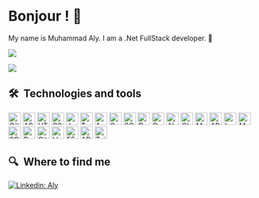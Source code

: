 
# Bonjour ! 🥖

My name is Muhammad Aly. I am a .Net FullStack developer. 🥐

![](https://user-images.githubusercontent.com/507615/90595977-95e70e80-e220-11ea-864a-6a61adaff212.png)

![](https://visitor-badge.glitch.me/badge?page_id=afc163.afc163)


## 🛠  Technologies and tools

<a name="learning-now"></a>


[<img src="https://img.shields.io/badge/C%23-2396ED?logo=CSharp&logoColor=white" alt="C# logo" title="C# Developer" height="25" />](#)
[<img src="https://img.shields.io/badge/ASP.NET_Core-512BD4?logo=ASP.NET&logoColor=white" alt="ASP.NET Core logo" title="ASP.NET Core Developer" height="25" />](#)
[<img src="https://img.shields.io/badge/HTML-E34F26?logo=HTML5&logoColor=white" alt="HTML logo" title="HTML Developer" height="25" />](#)
[<img src="https://img.shields.io/badge/CSS-1572B6?logo=CSS3&logoColor=white" alt="CSS logo" title="CSS Developer" height="25" />](#)
[<img src="https://img.shields.io/badge/JavaScript-F7DF1E?logo=JavaScript&logoColor=black" alt="JavaScript logo" title="JavaScript Developer" height="25" />](#)
[<img src="https://img.shields.io/badge/TypeScript-3178C6?logo=TypeScript&logoColor=white" alt="TypeScript logo" title="TypeScript Developer" height="25" />](#)
[<img src="https://img.shields.io/badge/Angular-DD0031?logo=Angular&logoColor=white" alt="Angular logo" title="Angular Developer" height="25" />](#)
[<img src="https://img.shields.io/badge/OOP-000000?logo=Java&logoColor=white" alt="OOP logo" title="Object-Oriented Programming" height="25" />](#)
[<img src="https://img.shields.io/badge/SOLID-4B4B4B?logo=Java&logoColor=white" alt="SOLID principles logo" title="SOLID Principles" height="25" />](#)
[<img src="https://img.shields.io/badge/Design_Patterns-6F6F6F?logo=Java&logoColor=white" alt="Design Patterns" title="Design Patterns" height="25" />](#)
[<img src="https://img.shields.io/badge/Data_Structures-FF9E0A?logo=Python&logoColor=white" alt="Data Structures" title="Data Structures" height="25" />](#)
[<img src="https://img.shields.io/badge/Algorithms-5E5E5E?logo=Java&logoColor=white" alt="Algorithms" title="Algorithms" height="25" />](#)
[<img src="https://img.shields.io/badge/Clean_Architecture-0082B3?logo=Java&logoColor=white" alt="Clean Architecture" title="Clean Architecture" height="25" />](#)
[<img src="https://img.shields.io/badge/MVC-0074CC?logo=Java&logoColor=white" alt="MVC logo" title="MVC" height="25" />](#)
[<img src="https://img.shields.io/badge/APIs_Integration-4D90FE?logo=Postman&logoColor=white" alt="APIs Integration logo" title="APIs Integration" height="25" />](#)
[<img src="https://img.shields.io/badge/Local_Database-0066CC?logo=Microsoft-SQL-Server&logoColor=white" alt="Local Database logo" title="Local Database" height="25" />](#)
[<img src="https://img.shields.io/badge/MS_SQL_Server-CC2927?logo=Microsoft-SQL-Server&logoColor=white" alt="MS SQL Server logo" title="MS SQL Server" height="25" />](#)
[<img src="https://img.shields.io/badge/SQLite-003B57?logo=SQLite&logoColor=white" alt="SQLite logo" title="SQLite" height="25" />](#)
[<img src="https://img.shields.io/badge/Payments_Integration-4E7C7B?logo=Stripe&logoColor=white" alt="Payments Integration logo" title="Payments Integration" height="25" />](#)
[<img src="https://img.shields.io/badge/Git-F05032?logo=Git&logoColor=white" alt="Git logo" title="Version Control" height="25" />](#)
[<img src="https://img.shields.io/badge/LINQ-006400?logo=Microsoft&logoColor=white" alt="LINQ logo" title="LINQ" height="25" />](#)
[<img src="https://img.shields.io/badge/EF_Core-7C8F7D?logo=Entity-Framework&logoColor=white" alt="EF Core logo" title="EF Core" height="25" />](#)
[<img src="https://img.shields.io/badge/ADO.Net-0076D3?logo=Microsoft&logoColor=white" alt="ADO.Net logo" title="ADO.Net" height="25" />](#)
[<img src="https://img.shields.io/badge/TailwindCss_-DD0031?logo=TailwindCss&logoColor=white" alt="TailwindCss logo" title="TailwindCSS Developer" height="25" />](#)









## 🔍  Where to find me

[![Linkedin: Aly](https://img.shields.io/badge/-Aly-blue?style=flat-square&logo=Linkedin&logoColor=white&link=https://www.linkedin.com/in/mhmdali-p-singh/)](https://www.linkedin.com/in/mhmd-ali-076081308)


[tech_tools_anchor]: #bonjour--
[learning_now_anchor]: #learning-now
[learning_next_anchor]: #learning-next
